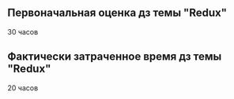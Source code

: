 ## Первоначальная оценка дз темы "Redux"

30 часов

## Фактически затраченное время дз темы "Redux"

20 часов
